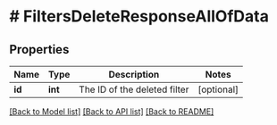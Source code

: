 # # FiltersDeleteResponseAllOfData

## Properties

Name | Type | Description | Notes
------------ | ------------- | ------------- | -------------
**id** | **int** | The ID of the deleted filter | [optional]

[[Back to Model list]](../../README.md#models) [[Back to API list]](../../README.md#endpoints) [[Back to README]](../../README.md)
